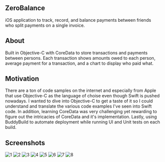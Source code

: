 ## ZeroBalance
iOS application to track, record, and balance payments between friends who split payments on a single invoice. 

## About
Built in Objective-C with CoreData to store transactions and payments between persons. Each transaction shows amounts owed to each person, average payment for a transaction, and a chart to display who paid what.

## Motivation
There are a ton of code samples on the internet and especially from Apple that use Objective-C as the language of choise even though Swift is pushed nowadays. I wanted to dive into Objective-C to get a taste of it so I could understand and translate the various code examples I've seen into Swift code. In addition, learning CoreData was very challenging yet rewarding to figure out the intricacies of CoreData and it's implementation. Lastly, using BuddyBuild to automate deployment while running UI and Unit tests on each build.

## Screenshots
![1](/Screenshots/1.png?raw=true "1")
![2](/Screenshots/2.png?raw=true "2")
![3](/Screenshots/3.png?raw=true "3")
![4](/Screenshots/4.png?raw=true "4")
![5](/Screenshots/5.png?raw=true "5")
![6](/Screenshots/6.png?raw=true "6")
![7](/Screenshots/7.png?raw=true "7")
![8](/Screenshots/8.png?raw=true "8")
